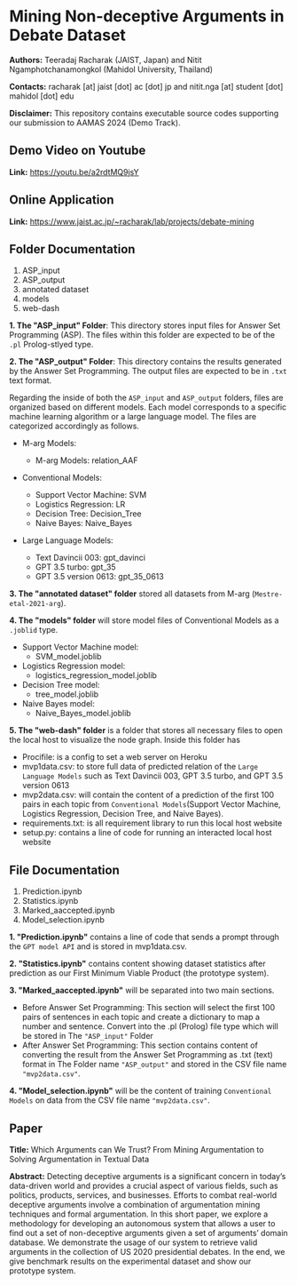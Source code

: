 # Mining Non-deceptive Arguments in Debate Dataset

**Authors:** Teeradaj Racharak (JAIST, Japan) and Nitit Ngamphotchanamongkol (Mahidol University, Thailand) 

**Contacts:** racharak [at] jaist [dot] ac [dot] jp and nitit.nga [at] student [dot] mahidol [dot] edu

**Disclaimer:** This repository contains executable source codes supporting our submission to AAMAS 2024 (Demo Track). 

## Demo Video on Youtube

**Link:** https://youtu.be/a2rdtMQ9jsY

## Online Application

**Link:** https://www.jaist.ac.jp/~racharak/lab/projects/debate-mining

## Folder Documentation
1. ASP_input
2. ASP_output
3. annotated dataset
4. models
5. web-dash

 **1. The "ASP_input" Folder**: This directory stores input files for Answer Set Programming (ASP). The files within this folder are expected to be of the `.pl` Prolog-stlyed type.

**2. The "ASP_output" Folder**: This directory contains the results generated by the Answer Set Programming. The output files are expected to be in `.txt` text format.

Regarding the inside of both the `ASP_input` and `ASP_output` folders, files are organized based on different models. Each model corresponds to a specific machine learning algorithm or a large language model. The files are categorized accordingly as follows.

  + M-arg Models:
    + M-arg Models: relation_AAF
  + Conventional Models:
    - Support Vector Machine: SVM
    + Logistics Regression: LR
    + Decision Tree: Decision_Tree
    + Naive Bayes: Naive_Bayes
      
  + Large Language Models:
    + Text Davincii 003: gpt_davinci
    + GPT 3.5 turbo: gpt_35
    + GPT 3.5 version 0613: gpt_35_0613


**3. The "annotated dataset" folder** stored all datasets from M-arg (`Mestre-etal-2021-arg`). 

**4. The "models" folder** will store model files of Conventional Models as a `.joblid` type.
  
  + Support Vector Machine model:
    + SVM_model.joblib
  + Logistics Regression model:
    + logistics_regression_model.joblib
  + Decision Tree model:
    + tree_model.joblib
  + Naive Bayes model:
    + Naive_Bayes_model.joblib
  

**5. The "web-dash" folder** is a folder that stores all necessary files to open the local host to visualize the node graph. Inside this folder has<br />

  + Procifile: is a config to set a web server on Heroku
  + mvp1data.csv: to store full data of predicted relation of the `Large Language Models` such as Text Davincii 003, GPT 3.5 turbo, and GPT 3.5 version 0613
  + mvp2data.csv: will contain the content of a prediction of the first 100 pairs in each topic from `Conventional Models`(Support Vector Machine, Logistics Regression, Decision Tree, and Naive Bayes).
  + requirements.txt: is all requirement library to run this local host website
  + setup.py: contains a line of code for running an interacted local host website


## File Documentation 
1. Prediction.ipynb
1. Statistics.ipynb
1. Marked_aaccepted.ipynb
1. Model_selection.ipynb
  
**1. "Prediction.ipynb"** contains a line of code that sends a prompt through the `GPT model API` and is stored in mvp1data.csv.

**2. "Statistics.ipynb"** contains content showing dataset statistics after prediction as our First Minimum Viable Product (the prototype system).

**3. "Marked_aaccepted.ipynb"** will be separated into two main sections. <br />
  + Before Answer Set Programming: This section will select the first 100 pairs of sentences in each topic and create a     dictionary to map a number and sentence. Convert into the .pl (Prolog) file type which will be stored in The `"ASP_input"` Folder
  + After Answer Set Programming: This section contains content of converting the result from the Answer Set Programming as .txt (text) format in The Folder name `"ASP_output"` and stored in the CSV file name `"mvp2data.csv"`.

**4. "Model_selection.ipynb"** will be the content of training `Conventional Models` on data from the CSV file name `"mvp2data.csv"`.

## Paper 

**Title:** Which Arguments can We Trust? From Mining Argumentation to Solving Argumentation in Textual Data

**Abstract:** Detecting deceptive arguments is a significant concern in today’s data-driven world and provides a crucial aspect of various fields,
such as politics, products, services, and businesses. Efforts to combat real-world deceptive arguments involve a combination of argumentation mining 
techniques and formal argumentation. In this short paper, we explore a methodology for developing an autonomous system that allows a user to find out a set of non-deceptive 
arguments given a set of arguments’ domain database. We demonstrate the usage of our system to retrieve valid arguments in the collection 
of US 2020 presidential debates. In the end, we give benchmark results on the experimental dataset and show our prototype system.


